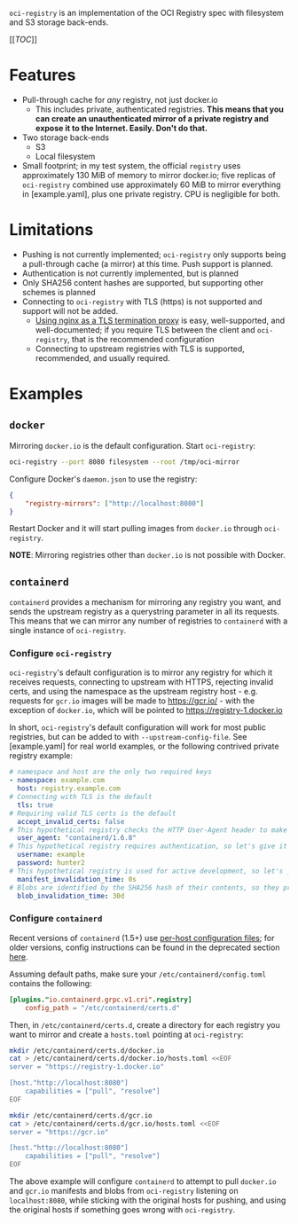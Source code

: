 `oci-registry` is an implementation of the OCI Registry spec with filesystem and S3 storage back-ends.

[[_TOC_]]

# Features
* Pull-through cache for _any_ registry, not just docker.io
	* This includes private, authenticated registries.  **This means that you can create an unauthenticated mirror of a private registry and expose it to the Internet.  Easily.  Don't do that.**
* Two storage back-ends
	* S3
	* Local filesystem
* Small footprint; in my test system, the official `registry` uses approximately 130 MiB of memory to mirror docker.io; five replicas of `oci-registry` combined use approximately 60 MiB to mirror everything in [example.yaml], plus one private registry.  CPU is negligible for both.

# Limitations
* Pushing is not currently implemented; `oci-registry` only supports being a pull-through cache (a mirror) at this time.  Push support is planned.
* Authentication is not currently implemented, but is planned
* Only SHA256 content hashes are supported, but supporting other schemes is planned
* Connecting to `oci-registry` with TLS (https) is not supported and support will not be added.
	* [Using nginx as a TLS termination proxy][nginx-proxy] is easy, well-supported, and well-documented; if you require TLS between the client and `oci-registry`, that is the recommended configuration
	* Connecting to upstream registries with TLS is supported, recommended, and usually required.

# Examples
## `docker`
Mirroring `docker.io` is the default configuration.  Start `oci-registry`:
```bash
oci-registry --port 8080 filesystem --root /tmp/oci-mirror
```

Configure Docker's `daemon.json` to use the registry:
```json
{
	"registry-mirrors": ["http://localhost:8080"]
}
```

Restart Docker and it will start pulling images from `docker.io` through `oci-registry`.

**NOTE**:  Mirroring registries other than `docker.io` is not possible with Docker.

## `containerd`
`containerd` provides a mechanism for mirroring any registry you want, and sends the upstream registry as a querystring parameter in all its requests.  This means that we can mirror any number of registries to `containerd` with a single instance of `oci-registry`.

### Configure `oci-registry`
`oci-registry`'s default configuration is to mirror any registry for which it receives requests, connecting to upstream with HTTPS, rejecting invalid certs, and using the namespace as the upstream registry host - e.g. requests for `gcr.io` images will be made to https://gcr.io/ - with the exception of `docker.io`, which will be pointed to https://registry-1.docker.io

In short, `oci-registry`'s default configuration will work for most public registries, but can be added to with `--upstream-config-file`.  See [example.yaml] for real world examples, or the following contrived private registry example:
```yaml
# namespace and host are the only two required keys
- namespace: example.com
  host: registry.example.com
# Connecting with TLS is the default
  tls: true
# Requiring valid TLS certs is the default
  accept_invalid_certs: false
# This hypothetical registry checks the HTTP User-Agent header to make sure there's no malarkey going on, so pretend to be containerd
  user_agent: "containerd/1.6.8"
# This hypothetical registry requires authentication, so let's give it our username and password
  username: example
  password: hunter2
# This hypothetical registry is used for active development, so let's _always_ see if we have the latest manifest for a given image
  manifest_invalidation_time: 0s
# Blobs are identified by the SHA256 hash of their contents, so they probably won't change frequently, if ever
  blob_invalidation_time: 30d
```

### Configure `containerd`
Recent versions of `containerd` (1.5+) use [per-host configuration files][containerd-hosts]; for older versions, config instructions can be found in the deprecated section [here][containerd-deprecated].

Assuming default paths, make sure your `/etc/containerd/config.toml` contains the following:
```toml
[plugins."io.containerd.grpc.v1.cri".registry]
	config_path = "/etc/containerd/certs.d"
```

Then, in `/etc/containerd/certs.d`, create a directory for each registry you want to mirror and create a `hosts.toml` pointing at `oci-registry`:
```bash
mkdir /etc/containerd/certs.d/docker.io
cat > /etc/containerd/certs.d/docker.io/hosts.toml <<EOF
server = "https://registry-1.docker.io"

[host."http://localhost:8080"]
	capabilities = ["pull", "resolve"]
EOF

mkdir /etc/containerd/certs.d/gcr.io
cat > /etc/containerd/certs.d/gcr.io/hosts.toml <<EOF
server = "https://gcr.io"

[host."http://localhost:8080"]
	capabilities = ["pull", "resolve"]
EOF
```

The above example will configure `containerd` to attempt to pull `docker.io` and `gcr.io` manifests and blobs from `oci-registry` listening on `localhost:8080`, while sticking with the original hosts for pushing, and using the original hosts if something goes wrong with `oci-registry`.

[nginx-proxy]: https://docs.nginx.com/nginx/admin-guide/security-controls/terminating-ssl-http/
[containerd-hosts]: https://github.com/containerd/containerd/blob/main/docs/cri/config.md#registry-configuration
[containerd-deprecated]: https://github.com/containerd/containerd/blob/main/docs/cri/registry.md#configure-registry-endpoint

